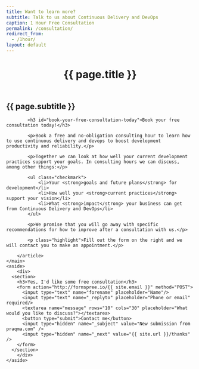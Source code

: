 ```yaml
---
title: Want to learn more?
subtitle: Talk to us about Continuous Delivery and DevOps
caption: 1 Hour Free Consultation
permalink: /consultation/
redirect_from:
  - /1hour/
layout: default
---
```


<div class="layout-consultation">
	<main role="main">
		<header>
			<h1>{{ page.title }}</h1>
		</header>
		<article>
			<h2 class="subtitle" id="talk-to-us-about-continuous-delivery-and-devops">{{ page.subtitle }}</h2>

			<h3 id="book-your-free-consultation-today">Book your free consultation today!</h3>

			<p>Book a free and no-obligation consulting hour to learn how to use continuous delivery and devops to boost development productivity and reliability.</p>

			<p>Together we can look at how well your current development practices support your goals. In consulting hours we can discuss, among other things:</p>

			<ul class="checkmark">
				<li>Your <strong>goals and future plans</strong> for development</li>
				<li>How well your <strong>current practices</strong> support your vision</li>
				<li>What <strong>impact</strong> your business can get from Continuous Delivery and DevOps</li>
			</ul>

			<p>We promise that you will go away with specific recommendations for how to improve after a consultation with us.</p>

			<p class="highlight">Fill out the form on the right and we will contact you to make an appointment.</p>

		</article>
	</main>
	<aside>
		<div>
      <section>
        <h3>Yes, I'd like some free consultation</h3>
        <form action="http://formspree.io/{{ site.email }}" method="POST">
          <input type="text" name="forename" placeholder="Name"/>
          <input type="text" name="_replyto" placeholder="Phone or email" required/>
          <textarea name="message" rows="10" cols="30" placeholder="What would you like to discuss?"></textarea>
          <button type="submit">Contact me</button>
          <input type="hidden" name="_subject" value="New submission from praqma.com" />
          <input type="hidden" name="_next" value="{{ site.url }}/thanks" />
        </form>
      </section>
		</div>
	</aside>
</div>
<script src="https://cdnjs.cloudflare.com/ajax/libs/h5Validate/0.8.4/jquery.h5validate.js"></script>
<script>
  $(document).ready(function () {
    $('form').h5Validate();
  });
</script>
